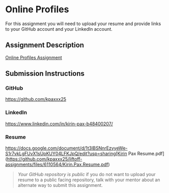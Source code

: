 # Online Profiles
For this assignment you will need to upload your resume and provide links to your GitHub account and your LinkedIn account.

## Assignment Description
[Online Profiles Assignment](https://education.launchcode.org/liftoff/modules/assignments/online-profiles)

## Submission Instructions
 
### GitHub
https://github.com/kpaxxx25
 
### LinkedIn
https://www.linkedin.com/in/kirin-pax-b48400207/

### Resume
https://docs.google.com/document/d/1t3lBSNnrEzvyeWe-S1r7vkLgFUvX1sUpKUY04LFKJpQ/edit?usp=sharing[Kirin Pax Resume.pdf](https://github.com/kpaxxx25/liftoff-assignments/files/6110564/Kirin.Pax.Resume.pdf)


> *Your GitHub repository is public* if you do not want to upload your resume to a public facing repository, talk with your mentor about an alternate way to submit this assignment.
